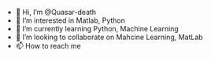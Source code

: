 - 👋 Hi, I’m @Quasar-death
- 👀 I’m interested in Matlab, Python
- 🌱 I’m currently learning Python, Machine Learning
- 💞️ I’m looking to collaborate on Mahcine Learning, MatLab
- 📫 How to reach me 

<!---
Quasar-death/Quasar-death is a ✨ special ✨ repository because its `README.md` (this file) appears on your GitHub profile.
You can click the Preview link to take a look at your changes.
--->
